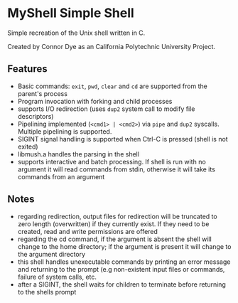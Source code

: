 MyShell Simple Shell
==============

Simple recreation of the Unix shell written in C.

Created by Connor Dye as an California Polytechnic University Project.

Features
--------

* Basic commands: `exit`, `pwd`, `clear` and `cd` are supported from the parent's process
* Program invocation with forking and child processes
* supports I/O redirection (uses `dup2` system call to modify file descriptors)
* Pipelining implemented (`<cmd1> | <cmd2>`) via `pipe` and `dup2` syscalls. Multiple pipelining is supported.
* SIGINT signal handling is supported when Ctrl-C is pressed (shell is not exited)
* libmush.a handles the parsing in the shell
* supports interactive and batch processing. If shell is run with no argument it will read commands from stdin, otherwise it will take its commands from an argument

## Notes 
- regarding redirection, output files for redirection will be truncated to zero length (overwritten) if they currently exist. If they need to be created, read and write permissions are offered
- regarding the cd command, if the argument is absent the shell will change to the home directory; if the argument is present it will change to the argument directory
- this shell handles unexecutable commands by printing an error message and returning to the prompt (e.g non-existent input files or commands, failure of system calls, etc.
- after a SIGINT, the shell waits for children to terminate before returning to the shells prompt
